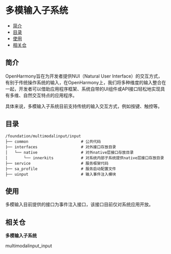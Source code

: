# 多模输入子系统<a name="ZH-CN_TOPIC_0000001086316185"></a>

-   [简介](#section11660541593)
-   [目录](#section14408467105)
-   [使用](#section18111235161011)
-   [相关仓](#section135327891219)

## 简介<a name="section11660541593"></a>

OpenHarmony旨在为开发者提供NUI（Natural User Interface）的交互方式，有别于传统操作系统的输入，在OpenHarmony上，我们将多种维度的输入整合在一起，开发者可以借助应用程序框架、系统自带的UI组件或API接口轻松地实现具有多维、自然交互特点的应用程序。

具体来说，多模输入子系统目前支持传统的输入交互方式，例如按键、触控等。

## 目录<a name="section14408467105"></a>

```
/foundation/multimodalinput/input
├── common                       # 公共代码
├── interfaces                   # 对外接口存放目录
│   └── native                   # 对外native层接口存放目录
│       └── innerkits            # 对系统内部子系统提供native层接口存放目录
├── service                      # 服务框架代码
├── sa_profile                   # 服务启动配置文件
├── uinput                       # 输入事件注入模块
```

## 使用<a name="section18111235161011"></a>

多模输入目前提供的接口为事件注入接口，该接口目前仅对系统应用开放。

## 相关仓<a name="section135327891219"></a>

**多模输入子系统**

multimodalinput\_input


